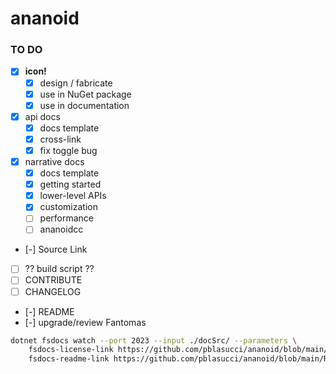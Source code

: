 ananoid
===

### TO DO

- [x] **icon!**
  - [x] design / fabricate
  - [x] use in NuGet package
  - [x] use in documentation
- [x] api docs
  - [x] docs template
  - [x] cross-link
  - [x] fix toggle bug
- [x] narrative docs
  - [x] docs template
  - [x] getting started
  - [x] lower-level APIs
  - [x] customization
  - [ ] performance
  - [ ] ananoidcc
- [-] Source Link
- [ ] ?? build script ??
- [ ] CONTRIBUTE
- [ ] CHANGELOG
- [-] README
- [-] upgrade/review Fantomas

```sh
dotnet fsdocs watch --port 2023 --input ./docSrc/ --parameters \
    fsdocs-license-link https://github.com/pblasucci/ananoid/blob/main/LICENSE.txt \
    fsdocs-readme-link https://github.com/pblasucci/ananoid/blob/main/README.md
```
